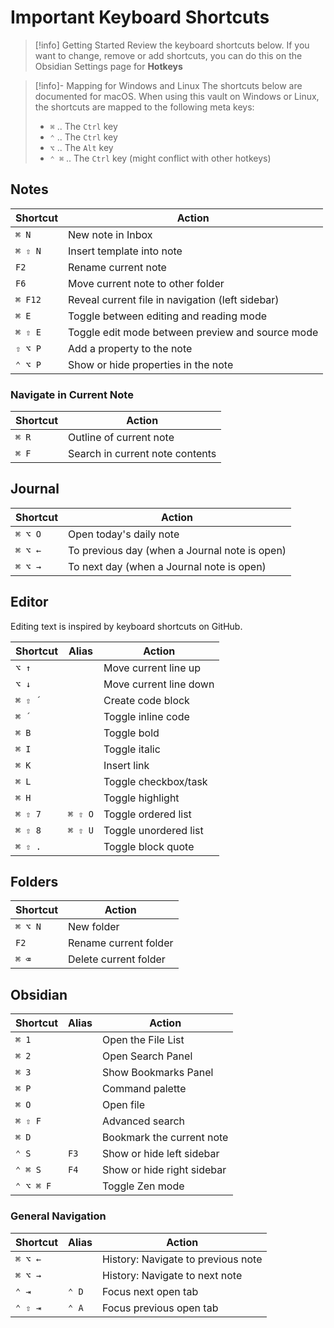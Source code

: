 # Important Keyboard Shortcuts

> [!info] Getting Started
> Review the keyboard shortcuts below. If you want to change, remove or add shortcuts, you can do this on the Obsidian Settings page for **Hotkeys**

> [!info]- Mapping for Windows and Linux
> The shortcuts below are documented for macOS. When using this vault on Windows or Linux, the shortcuts are mapped to the following meta keys:
>
> - `⌘` .. The `Ctrl` key
> - `⌃` .. The `Ctrl` key
> - `⌥` .. The `Alt` key
> - `⌃ ⌘` .. The `Ctrl` key (might conflict with other hotkeys)

## Notes

| Shortcut | Action                                           |
| -------- | ------------------------------------------------ |
| `⌘ N`    | New note in Inbox                                |
| `⌘ ⇧ N`  | Insert template into note                        |
| `F2`     | Rename current note                              |
| `F6`     | Move current note to other folder                |
| `⌘ F12`  | Reveal current file in navigation (left sidebar) |
| `⌘ E`    | Toggle between editing and reading mode          |
| `⌘ ⇧ E`  | Toggle edit mode between preview and source mode |
| `⇧ ⌥ P`  | Add a property to the note                       |
| `⌃ ⌥ P`  | Show or hide properties in the note              |

### Navigate in Current Note

| Shortcut | Action                          |
| -------- | ------------------------------- |
| `⌘ R`    | Outline of current note         |
| `⌘ F`    | Search in current note contents |

## Journal

| Shortcut | Action                                        |
| -------- | --------------------------------------------- |
| `⌘ ⌥ O`  | Open today's daily note                       |
| `⌘ ⌥ ←`  | To previous day (when a Journal note is open) |
| `⌘ ⌥ →`  | To next day (when a Journal note is open)     |

## Editor

Editing text is inspired by keyboard shortcuts on GitHub.

| Shortcut | Alias   | Action                 |
| -------- | ------- | ---------------------- |
| `⌥ ↑`    |         | Move current line up   |
| `⌥ ↓`    |         | Move current line down |
| `⌘ ⇧ ´`  |         | Create code block      |
| `⌘ ´`    |         | Toggle inline code     |
| `⌘ B`    |         | Toggle bold            |
| `⌘ I`    |         | Toggle italic          |
| `⌘ K`    |         | Insert link            |
| `⌘ L`    |         | Toggle checkbox/task   |
| `⌘ H`    |         | Toggle highlight       |
| `⌘ ⇧ 7`  | `⌘ ⇧ O` | Toggle ordered list    |
| `⌘ ⇧ 8`  | `⌘ ⇧ U` | Toggle unordered list  |
| `⌘ ⇧ .`  |         | Toggle block quote     |

## Folders

| Shortcut | Action                |
| -------- | --------------------- |
| `⌘ ⌥ N`  | New folder            |
| `F2`     | Rename current folder |
| `⌘ ⌫`    | Delete current folder |

## Obsidian

| Shortcut  | Alias | Action                     |
| --------- | ----- | -------------------------- |
| `⌘ 1`     |       | Open the File List         |
| `⌘ 2`     |       | Open Search Panel          |
| `⌘ 3`     |       | Show Bookmarks Panel       |
| `⌘ P`     |       | Command palette            |
| `⌘ O`     |       | Open file                  |
| `⌘ ⇧ F`   |       | Advanced search            |
| `⌘ D`     |       | Bookmark the current note  |
| `⌃ S`     | `F3`  | Show or hide left sidebar  |
| `⌃ ⌘ S`   | `F4`  | Show or hide right sidebar |
| `⌃ ⌥ ⌘ F` |       | Toggle Zen mode            |

### General Navigation

| Shortcut | Alias | Action                             |
| -------- | ----- | ---------------------------------- |
| `⌘ ⌥ ←`  |       | History: Navigate to previous note |
| `⌘ ⌥ →`  |       | History: Navigate to next note     |
| `⌃ ⇥`    | `⌃ D` | Focus next open tab                |
| `⌃ ⇧ ⇥`  | `⌃ A` | Focus previous open tab            |
